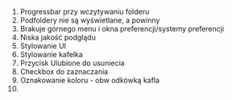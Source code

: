1. Progressbar przy wczytywaniu folderu
2. Podfoldery nie są wyświetlane, a powinny
3. Brakuje górnego menu i okna preferencji/systemy preferencji
4. Niska jakość podglądu
5. Stylowanie UI
6. Stylowanie kafelka
7. Przycisk Ulubione do usuniecia
8. Checkbox do zaznaczania
9. Oznakowanie koloru - obw odkówką kafla
10. 